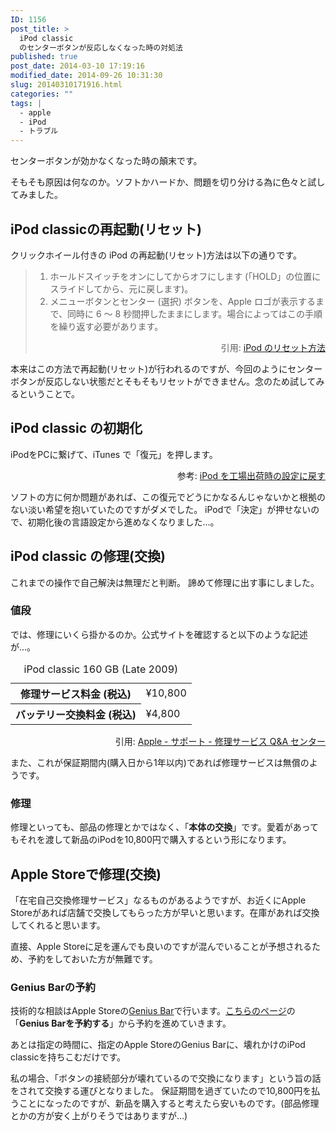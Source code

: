 ```yaml
---
ID: 1156
post_title: >
  iPod classic
  のセンターボタンが反応しなくなった時の対処法
published: true
post_date: 2014-03-10 17:19:16
modified_date: 2014-09-26 10:31:30
slug: 20140310171916.html
categories: ""
tags: |
  - apple
  - iPod
  - トラブル
---
```

センターボタンが効かなくなった時の顛末です。
<!--more-->
そもそも原因は何なのか。ソフトかハードか、問題を切り分ける為に色々と試してみました。

<h2>iPod classicの再起動(リセット)</h2>
クリックホイール付きの iPod の再起動(リセット)方法は以下の通りです。
<BLOCKQUOTE><ol>
 <li>ホールドスイッチをオンにしてからオフにします (「HOLD」の位置にスライドしてから、元に戻します)。</li>
 <li>メニューボタンとセンター (選択) ボタンを、Apple ロゴが表示するまで、同時に 6 ～ 8 秒間押したままにします。場合によってはこの手順を繰り返す必要があります。</li>
</ol>
<p align="right">引用: <a href="http://support.apple.com/kb/HT1320?viewlocale=ja_JP">iPod のリセット方法</a></p></BLOCKQUOTE>

本来はこの方法で再起動(リセット)が行われるのですが、今回のようにセンターボタンが反応しない状態だとそもそもリセットができません。念のため試してみるということで。

<h2>iPod classic の初期化</h2>
iPodをPCに繋げて、iTunes で「復元」を押します。
<p align="right">参考: <a href="http://support.apple.com/kb/ht1339?viewlocale=ja_JP">iPod を工場出荷時の設定に戻す</a></p>

ソフトの方に何か問題があれば、この復元でどうにかなるんじゃないかと根拠のない淡い希望を抱いていたのですがダメでした。
iPodで「決定」が押せないので、初期化後の言語設定から進めなくなりました…。

<h2>iPod classic の修理(交換)</h2>
これまでの操作で自己解決は無理だと判断。
諦めて修理に出す事にしました。

<h3>値段</h3>
では、修理にいくら掛かるのか。公式サイトを確認すると以下のような記述が…。

<table class="table table-bordered" style="table-layout: fixed;">
<caption>iPod classic 160 GB (Late 2009) </caption>
<tr><th>修理サービス料金 (税込) </th><td>¥10,800</td></tr>
<tr><th>バッテリー交換料金 (税込)</th><td>¥4,800</td></tr>
</table>
<p align="right">引用: <a href="http://goo.gl/wKvt5">Apple - サポート - 修理サービス Q&A センター</a></p>

また、これが保証期間内(購入日から1年以内)であれば修理サービスは無償のようです。

<h3>修理</h3>
修理といっても、部品の修理とかではなく、「<strong>本体の交換</strong>」です。愛着があってもそれを渡して新品のiPodを10,800円で購入するという形になります。


<h2>Apple Storeで修理(交換)</h2>
「在宅自己交換修理サービス」なるものがあるようですが、お近くにApple Storeがあれば店舗で交換してもらった方が早いと思います。在庫があれば交換してくれると思います。

直接、Apple Storeに足を運んでも良いのですが混んでいることが予想されるため、予約をしておいた方が無難です。
<h3>Genius Barの予約</h3>
技術的な相談はApple Storeの<a href="https://www.apple.com/jp/retail/geniusbar/">Genius Bar</a>で行います。<a href="https://www.apple.com/jp/retail/geniusbar/">こちらのページ</a>の「<strong>Genius Barを予約する</strong>」から予約を進めていきます。

あとは指定の時間に、指定のApple StoreのGenius Barに、壊れかけのiPod classicを持ちこむだけです。

私の場合、「ボタンの接続部分が壊れているので交換になります」という旨の話をされて交換する運びとなりました。
保証期間を過ぎていたので10,800円を払うことになったのですが、新品を購入すると考えたら安いものです。(部品修理とかの方が安く上がりそうではありますが…)
